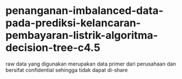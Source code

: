 # penanganan-imbalanced-data-pada-prediksi-kelancaran-pembayaran-listrik-algoritma-decision-tree-c4.5

raw data yang digunakan merupakan data primer dari perusahaan dan bersifat confidential sehingga tidak dapat di-share
